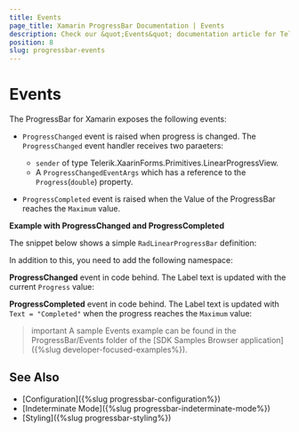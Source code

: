 ```yaml
---
title: Events
page_title: Xamarin ProgressBar Documentation | Events
description: Check our &quot;Events&quot; documentation article for Telerik ProgressBar for Xamarin control.
position: 8
slug: progressbar-events
---
```


# Events

The ProgressBar for Xamarin exposes the following events:

* `ProgressChanged` event is raised when progress is changed. The `ProgressChanged` event handler receives two paraeters:

	* `sender` of type Telerik.XaarinForms.Primitives.LinearProgressView.
	* A `ProgressChangedEventArgs` which has a reference to the `Progress`(`double`) property.

* `ProgressCompleted` event is raised when the Value of the ProgressBar reaches the `Maximum` value.

**Example with ProgressChanged and ProgressCompleted**

The snippet below shows a simple `RadLinearProgressBar` definition:

<snippet id='progressbar-events'/>

In addition to this, you need to add the following namespace:

<snippet id='xmlns-telerikprimitives'/>

**ProgressChanged** event in code behind. The Label text is updated with the current `Progress` value:

<snippet id='progressbar-progresschanged-event'/>

**ProgressCompleted** event in code behind. The Label text is updated with `Text = "Completed"` when the progress reaches the `Maximum` value:

<snippet id='progressbar-progresscompleted-event'/>

>important A sample Events example can be found in the ProgressBar/Events folder of the [SDK Samples Browser application]({%slug developer-focused-examples%}).

## See Also

- [Configuration]({%slug progressbar-configuration%})
- [Indeterminate Mode]({%slug progressbar-indeterminate-mode%})
- [Styling]({%slug progressbar-styling%})
